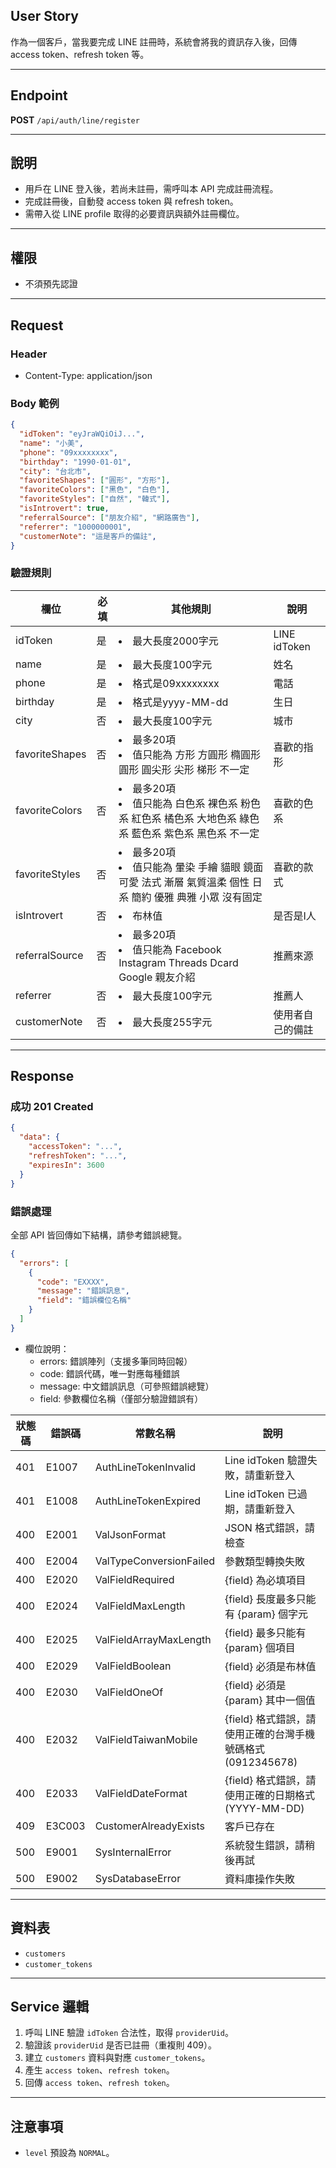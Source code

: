 ## User Story

作為一個客戶，當我要完成 LINE 註冊時，系統會將我的資訊存入後，回傳 access token、refresh token 等。

---

## Endpoint

**POST** `/api/auth/line/register`

---

## 說明

- 用戶在 LINE 登入後，若尚未註冊，需呼叫本 API 完成註冊流程。
- 完成註冊後，自動發 access token 與 refresh token。
- 需帶入從 LINE profile 取得的必要資訊與額外註冊欄位。

---

## 權限

- 不須預先認證

---

## Request

### Header

- Content-Type: application/json

### Body 範例

```json
{
  "idToken": "eyJraWQiOiJ...",
  "name": "小美",
  "phone": "09xxxxxxxx",
  "birthday": "1990-01-01",
  "city": "台北市",
  "favoriteShapes": ["圓形", "方形"],
  "favoriteColors": ["黑色", "白色"],
  "favoriteStyles": ["自然", "韓式"],
  "isIntrovert": true,
  "referralSource": ["朋友介紹", "網路廣告"],
  "referrer": "1000000001",
  "customerNote": "這是客戶的備註",
}
```

### 驗證規則

| 欄位           | 必填 | 其他規則                                                                                                    | 說明             |
| -------------- | ---- | ----------------------------------------------------------------------------------------------------------- | ---------------- |
| idToken        | 是   | <li>最大長度2000字元                                                                                        | LINE idToken     |
| name           | 是   | <li>最大長度100字元                                                                                         | 姓名             |
| phone          | 是   | <li>格式是09xxxxxxxx                                                                                        | 電話             |
| birthday       | 是   | <li>格式是yyyy-MM-dd                                                                                        | 生日             |
| city           | 否   | <li>最大長度100字元                                                                                         | 城市             |
| favoriteShapes | 否   | <li>最多20項<li>值只能為 方形 方圓形 橢圓形 圓形 圓尖形 尖形 梯形 不一定                                    | 喜歡的指形       |
| favoriteColors | 否   | <li>最多20項<li>值只能為 白色系 裸色系 粉色系 紅色系 橘色系 大地色系 綠色系 藍色系 紫色系 黑色系  不一定    | 喜歡的色系       |
| favoriteStyles | 否   | <li>最多20項<li>值只能為 暈染 手繪 貓眼 鏡面 可愛 法式 漸層 氣質溫柔 個性 日系 簡約 優雅 典雅 小眾 沒有固定 | 喜歡的款式       |
| isIntrovert    | 否   | <li>布林值                                                                                                  | 是否是I人        |
| referralSource | 否   | <li>最多20項<li>值只能為 Facebook Instagram Threads Dcard Google 親友介紹                                   | 推薦來源         |
| referrer       | 否   | <li>最大長度100字元                                                                                         | 推薦人           |
| customerNote   | 否   | <li>最大長度255字元                                                                                         | 使用者自己的備註 |

---

## Response

### 成功 201 Created

```json
{
  "data": {
    "accessToken": "...",
    "refreshToken": "...",
    "expiresIn": 3600
  }
}
```

### 錯誤處理

全部 API 皆回傳如下結構，請參考錯誤總覽。

```json
{
  "errors": [
    {
      "code": "EXXXX",
      "message": "錯誤訊息",
      "field": "錯誤欄位名稱"
    }
  ]
}
```

- 欄位說明：
  - errors: 錯誤陣列（支援多筆同時回報）
  - code: 錯誤代碼，唯一對應每種錯誤
  - message: 中文錯誤訊息（可參照錯誤總覽）
  - field: 參數欄位名稱（僅部分驗證錯誤有）

| 狀態碼 | 錯誤碼 | 常數名稱                | 說明                                                        |
| ------ | ------ | ----------------------- | ----------------------------------------------------------- |
| 401    | E1007  | AuthLineTokenInvalid    | Line idToken 驗證失敗，請重新登入                           |
| 401    | E1008  | AuthLineTokenExpired    | Line idToken 已過期，請重新登入                             |
| 400    | E2001  | ValJsonFormat           | JSON 格式錯誤，請檢查                                       |
| 400    | E2004  | ValTypeConversionFailed | 參數類型轉換失敗                                            |
| 400    | E2020  | ValFieldRequired        | {field} 為必填項目                                          |
| 400    | E2024  | ValFieldMaxLength       | {field} 長度最多只能有 {param} 個字元                       |
| 400    | E2025  | ValFieldArrayMaxLength  | {field} 最多只能有 {param} 個項目                           |
| 400    | E2029  | ValFieldBoolean         | {field} 必須是布林值                                        |
| 400    | E2030  | ValFieldOneOf           | {field} 必須是 {param} 其中一個值                           |
| 400    | E2032  | ValFieldTaiwanMobile    | {field} 格式錯誤，請使用正確的台灣手機號碼格式 (0912345678) |
| 400    | E2033  | ValFieldDateFormat      | {field} 格式錯誤，請使用正確的日期格式 (YYYY-MM-DD)         |
| 409    | E3C003 | CustomerAlreadyExists   | 客戶已存在                                                  |
| 500    | E9001  | SysInternalError        | 系統發生錯誤，請稍後再試                                    |
| 500    | E9002  | SysDatabaseError        | 資料庫操作失敗                                              |

---

## 資料表

- `customers`
- `customer_tokens`

---

## Service 邏輯

1. 呼叫 LINE 驗證 `idToken` 合法性，取得 `providerUid`。
2. 驗證該 `providerUid` 是否已註冊（重複則 409）。
3. 建立 `customers` 資料與對應 `customer_tokens`。
4. 產生 `access token`、`refresh token`。
5. 回傳 `access token`、`refresh token`。

---

## 注意事項

- `level` 預設為 `NORMAL`。
